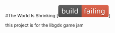 #The World Is Shrinking [![Inline docs](https://github.com/braddevans/repo-badges/blob/master/svg/build-failing.svg)]


this project is for the libgdx game jam
